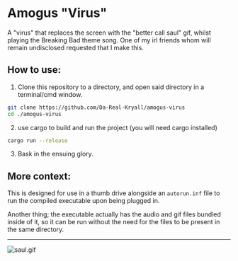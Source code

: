 # Amogus "Virus"
A "virus" that replaces the screen with the "better call saul" gif, whilst playing the Breaking Bad theme song.
One of my irl friends whom will remain undisclosed requested that I make this.

## How to use:
1. Clone this repository to a directory, and open said directory in a terminal/cmd window.
```bash
git clone https://github.com/Da-Real-Kryall/amogus-virus
cd ./amogus-virus
```
2. use cargo to build and run the project (you will need cargo installed)
```bash
cargo run --release
```
3. Bask in the ensuing glory.

## More context:
This is designed for use in a thumb drive alongside an `autorun.inf` file to run the compiled executable upon being plugged in.

Another thing; the executable actually has the audio and gif files bundled inside of it, so it can be run without the need for the files to be present in the same directory.

---

![saul.gif](bettercallsaul.gif)
